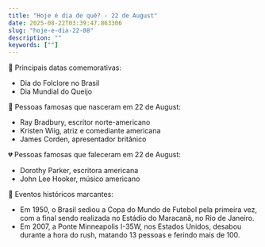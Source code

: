 ```yaml
---
title: "Hoje é dia de quê? - 22 de August"
date: 2025-08-22T03:39:47.863306
slug: "hoje-e-dia-22-08"
description: ""
keywords: [""]
---
```


🎉 Principais datas comemorativas:

- Dia do Folclore no Brasil
- Dia Mundial do Queijo

🎈 Pessoas famosas que nasceram em 22 de August:

- Ray Bradbury, escritor norte-americano
- Kristen Wiig, atriz e comediante americana
- James Corden, apresentador britânico

💔 Pessoas famosas que faleceram em 22 de August:

- Dorothy Parker, escritora americana
- John Lee Hooker, músico americano

📰 Eventos históricos marcantes:

- Em 1950, o Brasil sediou a Copa do Mundo de Futebol pela primeira vez, com a final sendo realizada no Estádio do Maracanã, no Rio de Janeiro.
- Em 2007, a Ponte Minneapolis I-35W, nos Estados Unidos, desabou durante a hora do rush, matando 13 pessoas e ferindo mais de 100.